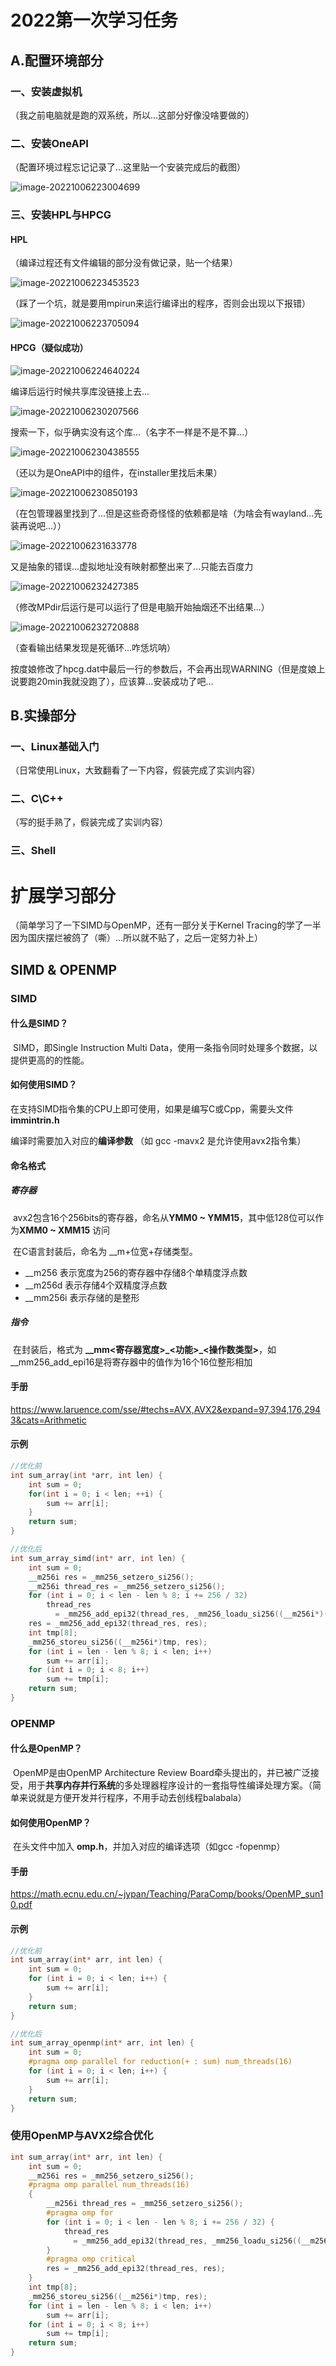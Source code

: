 # 2022第一次学习任务

## A.配置环境部分

### 一、安装虚拟机

（我之前电脑就是跑的双系统，所以...这部分好像没啥要做的）

### 二、安装OneAPI

（配置环境过程忘记记录了...这里贴一个安装完成后的截图）

![image-20221006223004699](/home/clares/MDNotes/_Images/image-20221006223004699.png)

### 三、安装HPL与HPCG

#### HPL

（编译过程还有文件编辑的部分没有做记录，贴一个结果）

![image-20221006223453523](/home/clares/MDNotes/_Images/image-20221006223453523.png)

（踩了一个坑，就是要用mpirun来运行编译出的程序，否则会出现以下报错）

![image-20221006223705094](/home/clares/MDNotes/_Images/image-20221006223705094.png)

#### HPCG（疑似成功）

![image-20221006224640224](/home/clares/MDNotes/_Images/image-20221006224640224.png)

编译后运行时候共享库没链接上去...

![image-20221006230207566](/home/clares/MDNotes/_Images/image-20221006230207566.png)

搜索一下，似乎确实没有这个库...（名字不一样是不是不算...）

![image-20221006230438555](/home/clares/MDNotes/_Images/image-20221006230438555.png)

（还以为是OneAPI中的组件，在installer里找后未果）

![image-20221006230850193](/home/clares/MDNotes/_Images/image-20221006230850193.png)

（在包管理器里找到了...但是这些奇奇怪怪的依赖都是啥（为啥会有wayland...先装再说吧...））

![image-20221006231633778](/home/clares/MDNotes/_Images/image-20221006231633778.png)

又是抽象的错误...虚拟地址没有映射都整出来了...只能去百度力

![image-20221006232427385](/home/clares/MDNotes/_Images/image-20221006232427385.png)

（修改MPdir后运行是可以运行了但是电脑开始抽烟还不出结果...）

![image-20221006232720888](/home/clares/MDNotes/_Images/image-20221006232720888.png)

（查看输出结果发现是死循环...咋恁坑呐）

按度娘修改了hpcg.dat中最后一行的参数后，不会再出现WARNING（但是度娘上说要跑20min我就没跑了），应该算...安装成功了吧...

## B.实操部分

### 一、Linux基础入门

（日常使用Linux，大致翻看了一下内容，假装完成了实训内容）

### 二、C\C++

（写的挺手熟了，假装完成了实训内容）

### 三、Shell

# 扩展学习部分

（简单学习了一下SIMD与OpenMP，还有一部分关于Kernel Tracing的学了一半因为国庆摆烂被鸽了（嘶）...所以就不贴了，之后一定努力补上）

## SIMD & OPENMP

### SIMD

#### 什么是SIMD？

​	SIMD，即Single Instruction Multi Data，使用一条指令同时处理多个数据，以提供更高的的性能。

#### 如何使用SIMD？

​	在支持SIMD指令集的CPU上即可使用，如果是编写C或Cpp，需要头文件**immintrin.h**

编译时需要加入对应的**编译参数** （如 gcc -mavx2 是允许使用avx2指令集）

#### 命名格式

##### 寄存器

​	avx2包含16个256bits的寄存器，命名从**YMM0 ~ YMM15**，其中低128位可以作为**XMM0 ~ XMM15** 访问

​	在C语言封装后，命名为 __m+位宽+存储类型。

-   __m256 表示宽度为256的寄存器中存储8个单精度浮点数
-   __m256d 表示存储4个双精度浮点数
-   __mm256i 表示存储的是整形

##### 指令

​	在封装后，格式为 **__mm<寄存器宽度>\_<功能>\_<操作数类型>**，如 __mm256\_add_epi16是将寄存器中的值作为16个16位整形相加

#### 手册

https://www.laruence.com/sse/#techs=AVX,AVX2&expand=97,394,176,2943&cats=Arithmetic

#### 示例

```c
//优化前
int sum_array(int *arr, int len) {
  	int sum = 0;
  	for(int i = 0; i < len; ++i) {
    	sum += arr[i];
	}
	return sum;
}

//优化后
int sum_array_simd(int* arr, int len) {
    int sum = 0;
    __m256i res = _mm256_setzero_si256();
    __m256i thread_res = _mm256_setzero_si256();
    for (int i = 0; i < len - len % 8; i += 256 / 32)
        thread_res 
          = _mm256_add_epi32(thread_res, _mm256_loadu_si256((__m256i*)(arr + i)));
    res = _mm256_add_epi32(thread_res, res);
    int tmp[8];
    _mm256_storeu_si256((__m256i*)tmp, res);
    for (int i = len - len % 8; i < len; i++)
        sum += arr[i];
    for (int i = 0; i < 8; i++)
        sum += tmp[i];
    return sum;
}
```



### OPENMP

#### 什么是OpenMP？

​	OpenMP是由OpenMP Architecture Review Board牵头提出的，并已被广泛接受，用于**共享内存并行系统**的多处理器程序设计的一套指导性编译处理方案。（简单来说就是方便开发并行程序，不用手动去创线程balabala）

#### 如何使用OpenMP？

​	在头文件中加入 **omp.h**，并加入对应的编译选项（如gcc -fopenmp）

#### 手册

https://math.ecnu.edu.cn/~jypan/Teaching/ParaComp/books/OpenMP_sun10.pdf

#### 示例

```c
//优化前
int sum_array(int* arr, int len) {
    int sum = 0;
    for (int i = 0; i < len; i++) {
        sum += arr[i];
    }
    return sum;
}

//优化后
int sum_array_openmp(int* arr, int len) {
    int sum = 0;
    #pragma omp parallel for reduction(+ : sum) num_threads(16)
    for (int i = 0; i < len; i++) {
        sum += arr[i];
    }
    return sum;
}
```



### 使用OpenMP与AVX2综合优化

```c
int sum_array(int* arr, int len) {
    int sum = 0;
    __m256i res = _mm256_setzero_si256();
    #pragma omp parallel num_threads(16)
    {
        __m256i thread_res = _mm256_setzero_si256();
        #pragma omp for
        for (int i = 0; i < len - len % 8; i += 256 / 32) {
            thread_res 
              = _mm256_add_epi32(thread_res, _mm256_loadu_si256((__m256i*)(arr + i)));
        }
        #pragma omp critical
        res = _mm256_add_epi32(thread_res, res);
    }
    int tmp[8];
    _mm256_storeu_si256((__m256i*)tmp, res);
    for (int i = len - len % 8; i < len; i++)
        sum += arr[i];
    for (int i = 0; i < 8; i++)
        sum += tmp[i];
    return sum;
}
```

